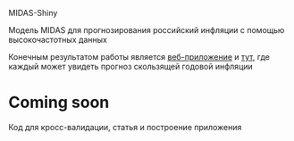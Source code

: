 MIDAS-Shiny

Модель MIDAS для прогнозирования российский инфляции с помощью высокочастотных данных

Конечным результатом работы является [веб-приложение](https://dtretyakov.shinyapps.io/MIDAS/) и [тут](https://dtretyakov.shinyapps.io/gdp_forecast/), где каждый может увидеть прогноз скользящей годовой инфляции

# Coming soon

Код для кросс-валидации, статья и построение приложения 
